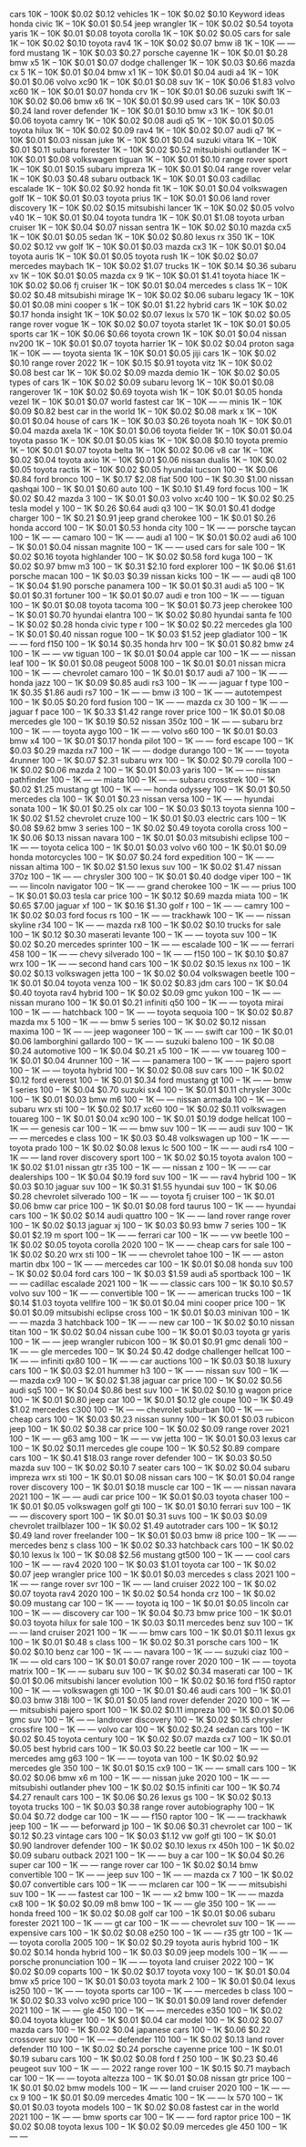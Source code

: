cars
10K – 100K
$0.02
$0.12
vehicles
1K – 10K
$0.02
$0.10
Keyword ideas
honda civic
1K – 10K
$0.01
$0.54
jeep wrangler
1K – 10K
$0.02
$0.54
toyota yaris
1K – 10K
$0.01
$0.08
toyota corolla
1K – 10K
$0.02
$0.05
cars for sale
1K – 10K
$0.02
$0.10
toyota rav4
1K – 10K
$0.02
$0.07
bmw i8
1K – 10K
—
—
ford mustang
1K – 10K
$0.03
$0.27
porsche cayenne
1K – 10K
$0.01
$0.28
bmw x5
1K – 10K
$0.01
$0.07
dodge challenger
1K – 10K
$0.03
$0.66
mazda cx 5
1K – 10K
$0.01
$0.04
bmw x1
1K – 10K
$0.01
$0.04
audi a4
1K – 10K
$0.01
$0.06
volvo xc90
1K – 10K
$0.01
$0.08
suv
1K – 10K
$0.06
$1.83
volvo xc60
1K – 10K
$0.01
$0.07
honda crv
1K – 10K
$0.01
$0.06
suzuki swift
1K – 10K
$0.02
$0.06
bmw x6
1K – 10K
$0.01
$0.99
used cars
1K – 10K
$0.03
$0.24
land rover defender
1K – 10K
$0.01
$0.10
bmw x3
1K – 10K
$0.01
$0.06
toyota camry
1K – 10K
$0.02
$0.08
audi q5
1K – 10K
$0.01
$0.05
toyota hilux
1K – 10K
$0.02
$0.09
rav4
1K – 10K
$0.02
$0.07
audi q7
1K – 10K
$0.01
$0.03
nissan juke
1K – 10K
$0.01
$0.04
suzuki vitara
1K – 10K
$0.01
$0.11
subaru forester
1K – 10K
$0.02
$0.52
mitsubishi outlander
1K – 10K
$0.01
$0.08
volkswagen tiguan
1K – 10K
$0.01
$0.10
range rover sport
1K – 10K
$0.01
$0.15
subaru impreza
1K – 10K
$0.01
$0.04
range rover velar
1K – 10K
$0.03
$0.48
subaru outback
1K – 10K
$0.01
$0.03
cadillac escalade
1K – 10K
$0.02
$0.92
honda fit
1K – 10K
$0.01
$0.04
volkswagen golf
1K – 10K
$0.01
$0.03
toyota prius
1K – 10K
$0.01
$0.06
land rover discovery
1K – 10K
$0.02
$0.15
mitsubishi lancer
1K – 10K
$0.02
$0.05
volvo v40
1K – 10K
$0.01
$0.04
toyota tundra
1K – 10K
$0.01
$1.08
toyota urban cruiser
1K – 10K
$0.04
$0.07
nissan sentra
1K – 10K
$0.02
$0.10
mazda cx5
1K – 10K
$0.01
$0.05
sedan
1K – 10K
$0.02
$0.80
lexus rx 350
1K – 10K
$0.02
$0.12
vw golf
1K – 10K
$0.01
$0.03
mazda cx3
1K – 10K
$0.01
$0.04
toyota auris
1K – 10K
$0.01
$0.05
toyota rush
1K – 10K
$0.02
$0.07
mercedes maybach
1K – 10K
$0.02
$1.07
trucks
1K – 10K
$0.14
$0.36
subaru xv
1K – 10K
$0.01
$0.05
mazda cx 9
1K – 10K
$0.01
$1.41
toyota hiace
1K – 10K
$0.02
$0.06
fj cruiser
1K – 10K
$0.01
$0.04
mercedes s class
1K – 10K
$0.02
$0.48
mitsubishi mirage
1K – 10K
$0.02
$0.06
subaru legacy
1K – 10K
$0.01
$0.08
mini cooper s
1K – 10K
$0.01
$1.22
hybrid cars
1K – 10K
$0.02
$0.17
honda insight
1K – 10K
$0.02
$0.07
lexus lx 570
1K – 10K
$0.02
$0.05
range rover vogue
1K – 10K
$0.02
$0.07
toyota starlet
1K – 10K
$0.01
$0.05
sports car
1K – 10K
$0.06
$0.66
toyota crown
1K – 10K
$0.01
$0.04
nissan nv200
1K – 10K
$0.01
$0.07
toyota harrier
1K – 10K
$0.02
$0.04
proton saga
1K – 10K
—
—
toyota sienta
1K – 10K
$0.01
$0.05
jiji cars
1K – 10K
$0.02
$0.10
range rover 2022
1K – 10K
$0.15
$0.91
toyota vitz
1K – 10K
$0.02
$0.08
best car
1K – 10K
$0.02
$0.09
mazda demio
1K – 10K
$0.02
$0.05
types of cars
1K – 10K
$0.02
$0.09
subaru levorg
1K – 10K
$0.01
$0.08
rangerover
1K – 10K
$0.02
$0.69
toyota wish
1K – 10K
$0.01
$0.05
honda vezel
1K – 10K
$0.01
$0.07
world fastest car
1K – 10K
—
—
minis
1K – 10K
$0.09
$0.82
best car in the world
1K – 10K
$0.02
$0.08
mark x
1K – 10K
$0.01
$0.04
house of cars
1K – 10K
$0.03
$0.26
toyota noah
1K – 10K
$0.01
$0.04
mazda axela
1K – 10K
$0.01
$0.06
toyota fielder
1K – 10K
$0.01
$0.04
toyota passo
1K – 10K
$0.01
$0.05
kias
1K – 10K
$0.08
$0.10
toyota premio
1K – 10K
$0.01
$0.07
toyota belta
1K – 10K
$0.02
$0.06
v8 car
1K – 10K
$0.02
$0.04
toyota axio
1K – 10K
$0.01
$0.06
nissan dualis
1K – 10K
$0.02
$0.05
toyota ractis
1K – 10K
$0.02
$0.05
hyundai tucson
100 – 1K
$0.06
$0.84
ford bronco
100 – 1K
$0.17
$2.08
fiat 500
100 – 1K
$0.30
$1.00
nissan qashqai
100 – 1K
$0.01
$0.60
auto
100 – 1K
$0.10
$1.49
ford focus
100 – 1K
$0.02
$0.42
mazda 3
100 – 1K
$0.01
$0.03
volvo xc40
100 – 1K
$0.02
$0.25
tesla model y
100 – 1K
$0.26
$0.64
audi q3
100 – 1K
$0.01
$0.41
dodge charger
100 – 1K
$0.21
$0.91
jeep grand cherokee
100 – 1K
$0.01
$0.26
honda accord
100 – 1K
$0.01
$0.53
honda city
100 – 1K
—
—
porsche taycan
100 – 1K
—
—
camaro
100 – 1K
—
—
audi a1
100 – 1K
$0.01
$0.02
audi a6
100 – 1K
$0.01
$0.04
nissan magnite
100 – 1K
—
—
used cars for sale
100 – 1K
$0.02
$0.16
toyota highlander
100 – 1K
$0.02
$0.58
ford kuga
100 – 1K
$0.02
$0.97
bmw m3
100 – 1K
$0.31
$2.10
ford explorer
100 – 1K
$0.06
$1.61
porsche macan
100 – 1K
$0.03
$0.39
nissan kicks
100 – 1K
—
—
audi q8
100 – 1K
$0.04
$1.90
porsche panamera
100 – 1K
$0.01
$0.31
audi a5
100 – 1K
$0.01
$0.31
fortuner
100 – 1K
$0.01
$0.07
audi e tron
100 – 1K
—
—
tiguan
100 – 1K
$0.01
$0.08
toyota tacoma
100 – 1K
$0.01
$0.73
jeep cherokee
100 – 1K
$0.01
$0.70
hyundai elantra
100 – 1K
$0.02
$0.80
hyundai santa fe
100 – 1K
$0.02
$0.28
honda civic type r
100 – 1K
$0.02
$0.22
mercedes gla
100 – 1K
$0.01
$0.40
nissan rogue
100 – 1K
$0.03
$1.52
jeep gladiator
100 – 1K
—
—
ford f150
100 – 1K
$0.14
$0.35
honda hrv
100 – 1K
$0.01
$0.82
bmw z4
100 – 1K
—
—
vw tiguan
100 – 1K
$0.01
$0.04
apple car
100 – 1K
—
—
nissan leaf
100 – 1K
$0.01
$0.08
peugeot 5008
100 – 1K
$0.01
$0.01
nissan micra
100 – 1K
—
—
chevrolet camaro
100 – 1K
$0.01
$0.17
audi a7
100 – 1K
—
—
honda jazz
100 – 1K
$0.09
$0.85
audi rs3
100 – 1K
—
—
jaguar f type
100 – 1K
$0.35
$1.86
audi rs7
100 – 1K
—
—
bmw i3
100 – 1K
—
—
autotempest
100 – 1K
$0.05
$0.20
ford fusion
100 – 1K
—
—
mazda cx 30
100 – 1K
—
—
jaguar f pace
100 – 1K
$0.33
$1.42
range rover price
100 – 1K
$0.01
$0.08
mercedes gle
100 – 1K
$0.19
$0.52
nissan 350z
100 – 1K
—
—
subaru brz
100 – 1K
—
—
toyota aygo
100 – 1K
—
—
volvo s60
100 – 1K
$0.01
$0.03
bmw x4
100 – 1K
$0.01
$0.17
honda pilot
100 – 1K
—
—
ford escape
100 – 1K
$0.03
$0.29
mazda rx7
100 – 1K
—
—
dodge durango
100 – 1K
—
—
toyota 4runner
100 – 1K
$0.07
$2.31
subaru wrx
100 – 1K
$0.02
$0.79
corolla
100 – 1K
$0.02
$0.06
mazda 2
100 – 1K
$0.01
$0.03
yaris
100 – 1K
—
—
nissan pathfinder
100 – 1K
—
—
miata
100 – 1K
—
—
subaru crosstrek
100 – 1K
$0.02
$1.25
mustang gt
100 – 1K
—
—
honda odyssey
100 – 1K
$0.01
$0.50
mercedes cla
100 – 1K
$0.01
$0.23
nissan versa
100 – 1K
—
—
hyundai sonata
100 – 1K
$0.01
$0.25
olx car
100 – 1K
$0.03
$0.13
toyota sienna
100 – 1K
$0.02
$1.52
chevrolet cruze
100 – 1K
$0.01
$0.03
electric cars
100 – 1K
$0.08
$9.62
bmw 3 series
100 – 1K
$0.02
$0.49
toyota corolla cross
100 – 1K
$0.06
$0.13
nissan navara
100 – 1K
$0.01
$0.03
mitsubishi eclipse
100 – 1K
—
—
toyota celica
100 – 1K
$0.01
$0.03
volvo v60
100 – 1K
$0.01
$0.09
honda motorcycles
100 – 1K
$0.07
$0.24
ford expedition
100 – 1K
—
—
nissan altima
100 – 1K
$0.02
$1.50
lexus suv
100 – 1K
$0.02
$1.47
nissan 370z
100 – 1K
—
—
chrysler 300
100 – 1K
$0.01
$0.40
dodge viper
100 – 1K
—
—
lincoln navigator
100 – 1K
—
—
grand cherokee
100 – 1K
—
—
prius
100 – 1K
$0.01
$0.03
tesla car price
100 – 1K
$0.12
$0.69
mazda miata
100 – 1K
$0.65
$7.00
jaguar xf
100 – 1K
$0.16
$1.30
golf r
100 – 1K
—
—
camry
100 – 1K
$0.02
$0.03
ford focus rs
100 – 1K
—
—
trackhawk
100 – 1K
—
—
nissan skyline r34
100 – 1K
—
—
mazda rx8
100 – 1K
$0.02
$0.10
trucks for sale
100 – 1K
$0.12
$0.30
maserati levante
100 – 1K
—
—
toyota suv
100 – 1K
$0.02
$0.20
mercedes sprinter
100 – 1K
—
—
escalade
100 – 1K
—
—
ferrari 458
100 – 1K
—
—
chevy silverado
100 – 1K
—
—
f150
100 – 1K
$0.10
$0.87
wrx
100 – 1K
—
—
second hand cars
100 – 1K
$0.02
$0.15
lexus nx
100 – 1K
$0.02
$0.13
volkswagen jetta
100 – 1K
$0.02
$0.04
volkswagen beetle
100 – 1K
$0.01
$0.04
toyota venza
100 – 1K
$0.02
$0.83
jdm cars
100 – 1K
$0.04
$0.40
toyota rav4 hybrid
100 – 1K
$0.02
$0.09
gmc yukon
100 – 1K
—
—
nissan murano
100 – 1K
$0.01
$0.21
infiniti q50
100 – 1K
—
—
toyota mirai
100 – 1K
—
—
hatchback
100 – 1K
—
—
toyota sequoia
100 – 1K
$0.02
$0.87
mazda mx 5
100 – 1K
—
—
bmw 5 series
100 – 1K
$0.02
$0.12
nissan maxima
100 – 1K
—
—
jeep wagoneer
100 – 1K
—
—
swift car
100 – 1K
$0.01
$0.06
lamborghini gallardo
100 – 1K
—
—
suzuki baleno
100 – 1K
$0.08
$0.24
automotive
100 – 1K
$0.04
$0.21
x5
100 – 1K
—
—
vw touareg
100 – 1K
$0.01
$0.04
4runner
100 – 1K
—
—
panamera
100 – 1K
—
—
pajero sport
100 – 1K
—
—
toyota hybrid
100 – 1K
$0.02
$0.08
suv cars
100 – 1K
$0.02
$0.12
ford everest
100 – 1K
$0.01
$0.34
ford mustang gt
100 – 1K
—
—
bmw 1 series
100 – 1K
$0.04
$0.70
suzuki sx4
100 – 1K
$0.01
$0.11
chrysler 300c
100 – 1K
$0.01
$0.03
bmw m6
100 – 1K
—
—
nissan armada
100 – 1K
—
—
subaru wrx sti
100 – 1K
$0.02
$0.17
xc60
100 – 1K
$0.02
$0.11
volkswagen touareg
100 – 1K
$0.01
$0.04
xc90
100 – 1K
$0.01
$0.19
dodge hellcat
100 – 1K
—
—
genesis car
100 – 1K
—
—
bmw suv
100 – 1K
—
—
audi suv
100 – 1K
—
—
mercedes e class
100 – 1K
$0.03
$0.48
volkswagen up
100 – 1K
—
—
toyota prado
100 – 1K
$0.02
$0.08
lexus lc 500
100 – 1K
—
—
audi rs4
100 – 1K
—
—
land rover discovery sport
100 – 1K
$0.02
$0.15
toyota avalon
100 – 1K
$0.02
$1.01
nissan gtr r35
100 – 1K
—
—
nissan z
100 – 1K
—
—
car dealerships
100 – 1K
$0.04
$0.19
ford suv
100 – 1K
—
—
rav4 hybrid
100 – 1K
$0.03
$0.10
jaguar suv
100 – 1K
$0.31
$1.55
hyundai suv
100 – 1K
$0.06
$0.28
chevrolet silverado
100 – 1K
—
—
toyota fj cruiser
100 – 1K
$0.01
$0.06
bmw car price
100 – 1K
$0.01
$0.08
ford taurus
100 – 1K
—
—
hyundai cars
100 – 1K
$0.02
$0.14
audi quattro
100 – 1K
—
—
land rover range rover
100 – 1K
$0.02
$0.13
jaguar xj
100 – 1K
$0.03
$0.93
bmw 7 series
100 – 1K
$0.01
$2.19
m sport
100 – 1K
—
—
ferrari car
100 – 1K
—
—
vw beetle
100 – 1K
$0.02
$0.05
toyota corolla 2020
100 – 1K
—
—
cheap cars for sale
100 – 1K
$0.02
$0.20
wrx sti
100 – 1K
—
—
chevrolet tahoe
100 – 1K
—
—
aston martin dbx
100 – 1K
—
—
mercedes car
100 – 1K
$0.01
$0.08
honda suv
100 – 1K
$0.02
$0.04
ford cars
100 – 1K
$0.03
$1.59
audi a5 sportback
100 – 1K
—
—
cadillac escalade 2021
100 – 1K
—
—
classic cars
100 – 1K
$0.10
$0.57
volvo suv
100 – 1K
—
—
convertible
100 – 1K
—
—
american trucks
100 – 1K
$0.14
$1.03
toyota vellfire
100 – 1K
$0.01
$0.04
mini cooper price
100 – 1K
$0.01
$0.09
mitsubishi eclipse cross
100 – 1K
$0.01
$0.03
minivan
100 – 1K
—
—
mazda 3 hatchback
100 – 1K
—
—
new car
100 – 1K
$0.02
$0.10
nissan titan
100 – 1K
$0.02
$0.04
nissan cube
100 – 1K
$0.01
$0.03
toyota gr yaris
100 – 1K
—
—
jeep wrangler rubicon
100 – 1K
$0.01
$0.91
gmc denali
100 – 1K
—
—
gle mercedes
100 – 1K
$0.24
$0.42
dodge challenger hellcat
100 – 1K
—
—
infiniti qx80
100 – 1K
—
—
car auctions
100 – 1K
$0.03
$0.18
luxury cars
100 – 1K
$0.03
$2.01
hummer h3
100 – 1K
—
—
nissan suv
100 – 1K
—
—
mazda cx9
100 – 1K
$0.02
$1.38
jaguar car price
100 – 1K
$0.02
$0.56
audi sq5
100 – 1K
$0.04
$0.86
best suv
100 – 1K
$0.02
$0.10
g wagon price
100 – 1K
$0.01
$0.80
jeep car
100 – 1K
$0.01
$0.12
gle coupe
100 – 1K
$0.49
$1.02
mercedes c300
100 – 1K
—
—
chevrolet suburban
100 – 1K
—
—
cheap cars
100 – 1K
$0.03
$0.23
nissan sunny
100 – 1K
$0.01
$0.03
rubicon jeep
100 – 1K
$0.02
$0.38
car price
100 – 1K
$0.02
$0.09
range rover 2021
100 – 1K
—
—
g63 amg
100 – 1K
—
—
vw jetta
100 – 1K
$0.01
$0.03
lexus car
100 – 1K
$0.02
$0.11
mercedes gle coupe
100 – 1K
$0.52
$0.89
compare cars
100 – 1K
$0.41
$18.03
range rover defender
100 – 1K
$0.03
$0.50
mazda suv
100 – 1K
$0.02
$0.10
7 seater cars
100 – 1K
$0.02
$0.04
subaru impreza wrx sti
100 – 1K
$0.01
$0.08
nissan cars
100 – 1K
$0.01
$0.04
range rover discovery
100 – 1K
$0.01
$0.18
muscle car
100 – 1K
—
—
nissan navara 2021
100 – 1K
—
—
audi car price
100 – 1K
$0.01
$0.03
toyota chaser
100 – 1K
$0.01
$0.05
volkswagen golf gti
100 – 1K
$0.01
$0.10
ferrari suv
100 – 1K
—
—
discovery sport
100 – 1K
$0.01
$0.31
suvs
100 – 1K
$0.03
$0.09
chevrolet trailblazer
100 – 1K
$0.02
$1.49
autotrader cars
100 – 1K
$0.12
$0.49
land rover freelander
100 – 1K
$0.01
$0.03
bmw i8 price
100 – 1K
—
—
mercedes benz s class
100 – 1K
$0.02
$0.33
hatchback cars
100 – 1K
$0.02
$0.10
lexus lx
100 – 1K
$0.08
$2.56
mustang gt500
100 – 1K
—
—
cool cars
100 – 1K
—
—
rav4 2020
100 – 1K
$0.03
$1.01
toyota car
100 – 1K
$0.02
$0.07
jeep wrangler price
100 – 1K
$0.01
$0.03
mercedes s class 2021
100 – 1K
—
—
range rover svr
100 – 1K
—
—
land cruiser 2022
100 – 1K
$0.02
$0.07
toyota rav4 2020
100 – 1K
$0.02
$0.54
honda crz
100 – 1K
$0.02
$0.09
mustang car
100 – 1K
—
—
toyota iq
100 – 1K
$0.01
$0.05
lincoln car
100 – 1K
—
—
discovery car
100 – 1K
$0.04
$0.73
bmw price
100 – 1K
$0.01
$0.03
toyota hilux for sale
100 – 1K
$0.03
$0.11
mercedes benz suv
100 – 1K
—
—
land cruiser 2021
100 – 1K
—
—
bmw cars
100 – 1K
$0.01
$0.11
lexus gx
100 – 1K
$0.01
$0.48
s class
100 – 1K
$0.02
$0.31
porsche cars
100 – 1K
$0.02
$0.10
benz car
100 – 1K
—
—
navara
100 – 1K
—
—
suzuki ciaz
100 – 1K
—
—
old cars
100 – 1K
$0.01
$0.07
range rover 2020
100 – 1K
—
—
toyota matrix
100 – 1K
—
—
subaru suv
100 – 1K
$0.02
$0.34
maserati car
100 – 1K
$0.01
$0.06
mitsubishi lancer evolution
100 – 1K
$0.02
$0.16
ford f150 raptor
100 – 1K
—
—
volkswagen gti
100 – 1K
$0.01
$0.46
audi cars
100 – 1K
$0.01
$0.03
bmw 318i
100 – 1K
$0.01
$0.05
land rover defender 2020
100 – 1K
—
—
mitsubishi pajero sport
100 – 1K
$0.02
$0.11
impreza
100 – 1K
$0.01
$0.06
gmc suv
100 – 1K
—
—
landrover discovery
100 – 1K
$0.02
$0.15
chrysler crossfire
100 – 1K
—
—
volvo car
100 – 1K
$0.02
$0.24
sedan cars
100 – 1K
$0.02
$0.45
toyota century
100 – 1K
$0.02
$0.07
mazda cx7
100 – 1K
$0.01
$0.05
best hybrid cars
100 – 1K
$0.03
$0.22
beetle car
100 – 1K
—
—
mercedes amg g63
100 – 1K
—
—
toyota van
100 – 1K
$0.02
$0.92
mercedes gle 350
100 – 1K
$0.01
$0.15
cx9
100 – 1K
—
—
small cars
100 – 1K
$0.02
$0.06
bmw x6 m
100 – 1K
—
—
nissan juke 2020
100 – 1K
—
—
mitsubishi outlander phev
100 – 1K
$0.02
$0.15
infiniti car
100 – 1K
$0.74
$4.27
renault cars
100 – 1K
$0.06
$0.26
lexus gs
100 – 1K
$0.02
$0.13
toyota trucks
100 – 1K
$0.03
$0.38
range rover autobiography
100 – 1K
$0.04
$0.72
dodge car
100 – 1K
—
—
f150 raptor
100 – 1K
—
—
trackhawk jeep
100 – 1K
—
—
beforward jp
100 – 1K
$0.06
$0.31
chevrolet car
100 – 1K
$0.12
$0.23
vintage cars
100 – 1K
$0.03
$1.12
vw golf gti
100 – 1K
$0.01
$0.90
landrover defender
100 – 1K
$0.02
$0.10
lexus rx 450h
100 – 1K
$0.02
$0.09
subaru outback 2021
100 – 1K
—
—
buy a car
100 – 1K
$0.04
$0.26
super car
100 – 1K
—
—
range rover car
100 – 1K
$0.02
$0.14
bmw convertible
100 – 1K
—
—
jeep suv
100 – 1K
—
—
mazda cx 7
100 – 1K
$0.02
$0.07
convertible cars
100 – 1K
—
—
mclaren car
100 – 1K
—
—
mitsubishi suv
100 – 1K
—
—
fastest car
100 – 1K
—
—
x2 bmw
100 – 1K
—
—
mazda cx8
100 – 1K
$0.02
$0.09
m8 bmw
100 – 1K
—
—
gle 350
100 – 1K
—
—
honda freed
100 – 1K
$0.02
$0.08
golf car
100 – 1K
$0.01
$0.06
subaru forester 2021
100 – 1K
—
—
gt car
100 – 1K
—
—
chevrolet suv
100 – 1K
—
—
expensive cars
100 – 1K
$0.02
$0.08
e250
100 – 1K
—
—
r35 gtr
100 – 1K
—
—
toyota corolla 2005
100 – 1K
$0.02
$0.29
toyota auris hybrid
100 – 1K
$0.02
$0.14
honda hybrid
100 – 1K
$0.03
$0.09
jeep models
100 – 1K
—
—
porsche pronunciation
100 – 1K
—
—
toyota land cruiser 2022
100 – 1K
$0.02
$0.09
coparts
100 – 1K
$0.02
$0.17
toyota voxy
100 – 1K
$0.01
$0.04
bmw x5 price
100 – 1K
$0.01
$0.03
toyota mark 2
100 – 1K
$0.01
$0.04
lexus is250
100 – 1K
—
—
toyota sports car
100 – 1K
—
—
mercedes b class
100 – 1K
$0.02
$0.33
volvo xc90 price
100 – 1K
$0.01
$0.09
land rover defender 2021
100 – 1K
—
—
gle 450
100 – 1K
—
—
mercedes e350
100 – 1K
$0.02
$0.04
toyota kluger
100 – 1K
$0.01
$0.04
car model
100 – 1K
$0.02
$0.07
mazda cars
100 – 1K
$0.02
$0.04
japanese cars
100 – 1K
$0.06
$0.22
crossover suv
100 – 1K
—
—
defender 110
100 – 1K
$0.02
$0.13
land rover defender 110
100 – 1K
$0.02
$0.24
porsche cayenne price
100 – 1K
$0.01
$0.19
subaru cars
100 – 1K
$0.02
$0.08
ford f 250
100 – 1K
$0.23
$0.46
peugeot suv
100 – 1K
—
—
2022 range rover
100 – 1K
$0.15
$0.71
maybach car
100 – 1K
—
—
toyota altezza
100 – 1K
$0.01
$0.08
nissan gtr price
100 – 1K
$0.01
$0.02
bmw models
100 – 1K
—
—
land cruiser 2020
100 – 1K
—
—
cx 9
100 – 1K
$0.01
$0.09
mercedes 4matic
100 – 1K
—
—
lx 570
100 – 1K
$0.01
$0.03
toyota models
100 – 1K
$0.02
$0.08
fastest car in the world 2021
100 – 1K
—
—
bmw sports car
100 – 1K
—
—
ford raptor price
100 – 1K
$0.02
$0.08
toyota lexus
100 – 1K
$0.02
$0.09
mercedes gle 450
100 – 1K
—
— 